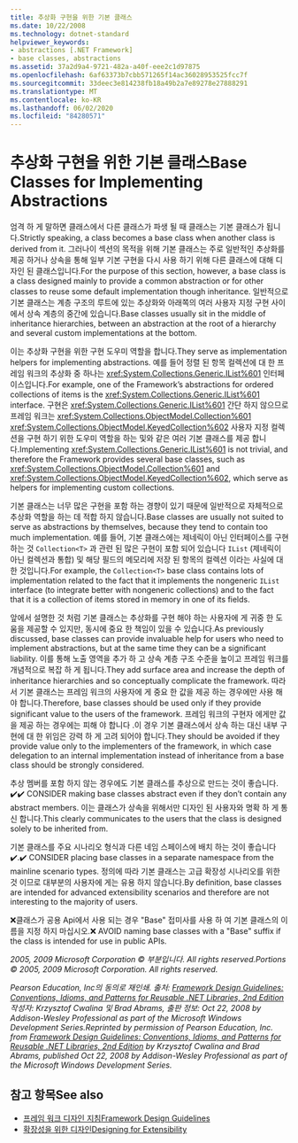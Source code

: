 ```yaml
---
title: 추상화 구현을 위한 기본 클래스
ms.date: 10/22/2008
ms.technology: dotnet-standard
helpviewer_keywords:
- abstractions [.NET Framework]
- base classes, abstractions
ms.assetid: 37a2d9a4-9721-482a-a40f-eee2c1d97875
ms.openlocfilehash: 6af63373b7cbb571265f14ac36028953525fcc7f
ms.sourcegitcommit: 33deec3e814238fb18a49b2a7e89278e27888291
ms.translationtype: MT
ms.contentlocale: ko-KR
ms.lasthandoff: 06/02/2020
ms.locfileid: "84280571"
---
```

# <a name="base-classes-for-implementing-abstractions"></a><span data-ttu-id="3477f-102">추상화 구현을 위한 기본 클래스</span><span class="sxs-lookup"><span data-stu-id="3477f-102">Base Classes for Implementing Abstractions</span></span>
<span data-ttu-id="3477f-103">엄격 하 게 말하면 클래스에서 다른 클래스가 파생 될 때 클래스는 기본 클래스가 됩니다.</span><span class="sxs-lookup"><span data-stu-id="3477f-103">Strictly speaking, a class becomes a base class when another class is derived from it.</span></span> <span data-ttu-id="3477f-104">그러나이 섹션의 목적을 위해 기본 클래스는 주로 일반적인 추상화를 제공 하거나 상속을 통해 일부 기본 구현을 다시 사용 하기 위해 다른 클래스에 대해 디자인 된 클래스입니다.</span><span class="sxs-lookup"><span data-stu-id="3477f-104">For the purpose of this section, however, a base class is a class designed mainly to provide a common abstraction or for other classes to reuse some default implementation though inheritance.</span></span> <span data-ttu-id="3477f-105">일반적으로 기본 클래스는 계층 구조의 루트에 있는 추상화와 아래쪽의 여러 사용자 지정 구현 사이에서 상속 계층의 중간에 있습니다.</span><span class="sxs-lookup"><span data-stu-id="3477f-105">Base classes usually sit in the middle of inheritance hierarchies, between an abstraction at the root of a hierarchy and several custom implementations at the bottom.</span></span>

 <span data-ttu-id="3477f-106">이는 추상화 구현을 위한 구현 도우미 역할을 합니다.</span><span class="sxs-lookup"><span data-stu-id="3477f-106">They serve as implementation helpers for implementing abstractions.</span></span> <span data-ttu-id="3477f-107">예를 들어 정렬 된 항목 컬렉션에 대 한 프레임 워크의 추상화 중 하나는 <xref:System.Collections.Generic.IList%601> 인터페이스입니다.</span><span class="sxs-lookup"><span data-stu-id="3477f-107">For example, one of the Framework’s abstractions for ordered collections of items is the <xref:System.Collections.Generic.IList%601> interface.</span></span> <span data-ttu-id="3477f-108">구현은 <xref:System.Collections.Generic.IList%601> 간단 하지 않으므로 프레임 워크는 <xref:System.Collections.ObjectModel.Collection%601> <xref:System.Collections.ObjectModel.KeyedCollection%602> 사용자 지정 컬렉션을 구현 하기 위한 도우미 역할을 하는 및와 같은 여러 기본 클래스를 제공 합니다.</span><span class="sxs-lookup"><span data-stu-id="3477f-108">Implementing <xref:System.Collections.Generic.IList%601> is not trivial, and therefore the Framework provides several base classes, such as <xref:System.Collections.ObjectModel.Collection%601> and <xref:System.Collections.ObjectModel.KeyedCollection%602>, which serve as helpers for implementing custom collections.</span></span>

 <span data-ttu-id="3477f-109">기본 클래스는 너무 많은 구현을 포함 하는 경향이 있기 때문에 일반적으로 자체적으로 추상화 역할을 하는 데 적합 하지 않습니다.</span><span class="sxs-lookup"><span data-stu-id="3477f-109">Base classes are usually not suited to serve as abstractions by themselves, because they tend to contain too much implementation.</span></span> <span data-ttu-id="3477f-110">예를 들어, 기본 클래스에는 제네릭이 아닌 인터페이스를 구현 하는 것 `Collection<T>` 과 관련 된 많은 구현이 포함 되어 있습니다 `IList` (제네릭이 아닌 컬렉션과 통합) 및 해당 필드의 메모리에 저장 된 항목의 컬렉션 이라는 사실에 대 한 것입니다.</span><span class="sxs-lookup"><span data-stu-id="3477f-110">For example, the `Collection<T>` base class contains lots of implementation related to the fact that it implements the nongeneric `IList` interface (to integrate better with nongeneric collections) and to the fact that it is a collection of items stored in memory in one of its fields.</span></span>

 <span data-ttu-id="3477f-111">앞에서 설명한 것 처럼 기본 클래스는 추상화를 구현 해야 하는 사용자에 게 귀중 한 도움을 제공할 수 있지만, 동시에 중요 한 책임이 있을 수 있습니다.</span><span class="sxs-lookup"><span data-stu-id="3477f-111">As previously discussed, base classes can provide invaluable help for users who need to implement abstractions, but at the same time they can be a significant liability.</span></span> <span data-ttu-id="3477f-112">이를 통해 노출 영역을 추가 하 고 상속 계층 구조 수준을 높이고 프레임 워크를 개념적으로 복잡 하 게 됩니다.</span><span class="sxs-lookup"><span data-stu-id="3477f-112">They add surface area and increase the depth of inheritance hierarchies and so conceptually complicate the framework.</span></span> <span data-ttu-id="3477f-113">따라서 기본 클래스는 프레임 워크의 사용자에 게 중요 한 값을 제공 하는 경우에만 사용 해야 합니다.</span><span class="sxs-lookup"><span data-stu-id="3477f-113">Therefore, base classes should be used only if they provide significant value to the users of the framework.</span></span> <span data-ttu-id="3477f-114">프레임 워크의 구현자 에게만 값을 제공 하는 경우에는 피해 야 합니다 .이 경우 기본 클래스에서 상속 하는 대신 내부 구현에 대 한 위임은 강력 하 게 고려 되어야 합니다.</span><span class="sxs-lookup"><span data-stu-id="3477f-114">They should be avoided if they provide value only to the implementers of the framework, in which case delegation to an internal implementation instead of inheritance from a base class should be strongly considered.</span></span>

 <span data-ttu-id="3477f-115">추상 멤버를 포함 하지 않는 경우에도 기본 클래스를 추상으로 만드는 것이 좋습니다. ✔️</span><span class="sxs-lookup"><span data-stu-id="3477f-115">✔️ CONSIDER making base classes abstract even if they don’t contain any abstract members.</span></span> <span data-ttu-id="3477f-116">이는 클래스가 상속을 위해서만 디자인 된 사용자와 명확 하 게 통신 합니다.</span><span class="sxs-lookup"><span data-stu-id="3477f-116">This clearly communicates to the users that the class is designed solely to be inherited from.</span></span>

 <span data-ttu-id="3477f-117">기본 클래스를 주요 시나리오 형식과 다른 네임 스페이스에 배치 하는 것이 좋습니다 ✔️.</span><span class="sxs-lookup"><span data-stu-id="3477f-117">✔️ CONSIDER placing base classes in a separate namespace from the mainline scenario types.</span></span> <span data-ttu-id="3477f-118">정의에 따라 기본 클래스는 고급 확장성 시나리오를 위한 것 이므로 대부분의 사용자에 게는 유용 하지 않습니다.</span><span class="sxs-lookup"><span data-stu-id="3477f-118">By definition, base classes are intended for advanced extensibility scenarios and therefore are not interesting to the majority of users.</span></span>

 <span data-ttu-id="3477f-119">❌클래스가 공용 Api에서 사용 되는 경우 "Base" 접미사를 사용 하 여 기본 클래스의 이름을 지정 하지 마십시오.</span><span class="sxs-lookup"><span data-stu-id="3477f-119">❌ AVOID naming base classes with a "Base" suffix if the class is intended for use in public APIs.</span></span>

 <span data-ttu-id="3477f-120">*2005, 2009 Microsoft Corporation © 부분입니다. All rights reserved.*</span><span class="sxs-lookup"><span data-stu-id="3477f-120">*Portions © 2005, 2009 Microsoft Corporation. All rights reserved.*</span></span>

 <span data-ttu-id="3477f-121">*Pearson Education, Inc의 동의로 재인쇄. 출처: [Framework Design Guidelines: Conventions, Idioms, and Patterns for Reusable .NET Libraries, 2nd Edition](https://www.informit.com/store/framework-design-guidelines-conventions-idioms-and-9780321545619) 작성자: Krzysztof Cwalina 및 Brad Abrams, 출판 정보: Oct 22, 2008 by Addison-Wesley Professional as part of the Microsoft Windows Development Series.*</span><span class="sxs-lookup"><span data-stu-id="3477f-121">*Reprinted by permission of Pearson Education, Inc. from [Framework Design Guidelines: Conventions, Idioms, and Patterns for Reusable .NET Libraries, 2nd Edition](https://www.informit.com/store/framework-design-guidelines-conventions-idioms-and-9780321545619) by Krzysztof Cwalina and Brad Abrams, published Oct 22, 2008 by Addison-Wesley Professional as part of the Microsoft Windows Development Series.*</span></span>

## <a name="see-also"></a><span data-ttu-id="3477f-122">참고 항목</span><span class="sxs-lookup"><span data-stu-id="3477f-122">See also</span></span>

- [<span data-ttu-id="3477f-123">프레임 워크 디자인 지침</span><span class="sxs-lookup"><span data-stu-id="3477f-123">Framework Design Guidelines</span></span>](index.md)
- [<span data-ttu-id="3477f-124">확장성을 위한 디자인</span><span class="sxs-lookup"><span data-stu-id="3477f-124">Designing for Extensibility</span></span>](designing-for-extensibility.md)

